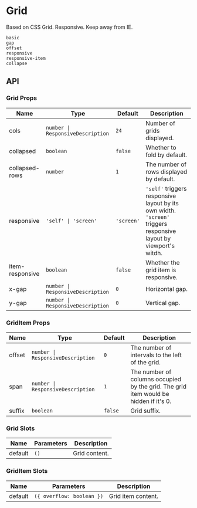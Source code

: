 # Grid

<!--single-column-->

Based on CSS Grid. Responsive. Keep away from IE.

```demo
basic
gap
offset
responsive
responsive-item
collapse
```

## API

### Grid Props

| Name | Type | Default | Description |
| --- | --- | --- | --- |
| cols | `number \| ResponsiveDescription` | `24` | Number of grids displayed. |
| collapsed | `boolean` | `false` | Whether to fold by default. |
| collapsed-rows | `number` | `1` | The number of rows displayed by default. |
| responsive | `'self' \| 'screen'` | `'screen'` | `'self'` triggers responsive layout by its own width. `'screen'` triggers responsive layout by viewport's witdh. |
| item-responsive | `boolean` | `false` | Whether the grid item is responsive. |
| x-gap | `number \| ResponsiveDescription` | `0` | Horizontal gap. |
| y-gap | `number \| ResponsiveDescription` | `0` | Vertical gap. |

### GridItem Props

| Name | Type | Default | Description |
| --- | --- | --- | --- |
| offset | `number \| ResponsiveDescription` | `0` | The number of intervals to the left of the grid. |
| span | `number \| ResponsiveDescription` | `1` | The number of columns occupied by the grid. The grid item would be hidden if it's 0. |
| suffix | `boolean` | `false` | Grid suffix. |

### Grid Slots

| Name    | Parameters | Description   |
| ------- | ---------- | ------------- |
| default | `()`       | Grid content. |

### GridItem Slots

| Name    | Parameters                | Description        |
| ------- | ------------------------- | ------------------ |
| default | `({ overflow: boolean })` | Grid item content. |
